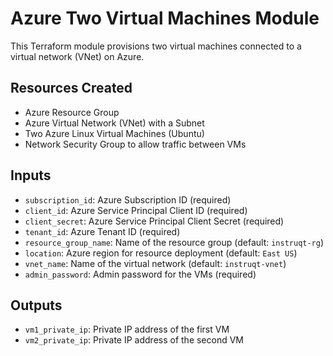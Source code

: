 
# Azure Two Virtual Machines Module

This Terraform module provisions two virtual machines connected to a virtual network (VNet) on Azure.

## Resources Created

- Azure Resource Group
- Azure Virtual Network (VNet) with a Subnet
- Two Azure Linux Virtual Machines (Ubuntu)
- Network Security Group to allow traffic between VMs

## Inputs

- `subscription_id`: Azure Subscription ID (required)
- `client_id`: Azure Service Principal Client ID (required)
- `client_secret`: Azure Service Principal Client Secret (required)
- `tenant_id`: Azure Tenant ID (required)
- `resource_group_name`: Name of the resource group (default: `instruqt-rg`)
- `location`: Azure region for resource deployment (default: `East US`)
- `vnet_name`: Name of the virtual network (default: `instruqt-vnet`)
- `admin_password`: Admin password for the VMs (required)

## Outputs

- `vm1_private_ip`: Private IP address of the first VM
- `vm2_private_ip`: Private IP address of the second VM
